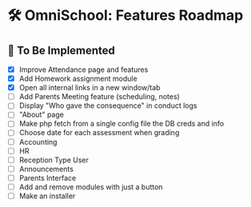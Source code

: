 # 🛠️ OmniSchool: Features Roadmap

## 🚧 To Be Implemented

- [X] Improve Attendance page and features
- [X] Add Homework assignment module
- [X] Open all internal links in a new window/tab 
- [ ] Add Parents Meeting feature (scheduling, notes)
- [ ] Display "Who gave the consequence" in conduct logs
- [ ] "About" page
- [ ] Make php fetch from a single config file the DB creds and info
- [ ] Choose date for each assessment when grading
- [ ] Accounting
- [ ] HR
- [ ] Reception Type User
- [ ] Announcements
- [ ] Parents Interface
- [ ] Add and remove modules with just a button
- [ ] Make an installer 
